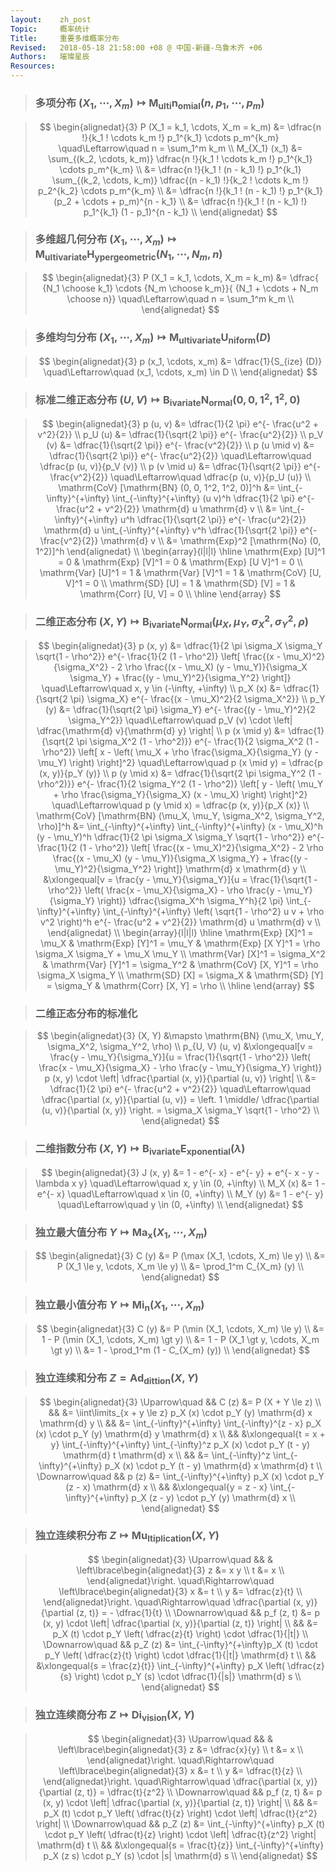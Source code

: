 ```yaml
---
layout:    zh_post
Topic:     概率统计
Title:     重要多维概率分布
Revised:   2018-05-18 21:58:00 +08 @ 中国-新疆-乌鲁木齐 +06
Authors:   璀璨星辰
Resources:
---
```


> ### 多项分布 $(X_1, \cdots, X_m) \mapsto \mathrm{M_{ulti} n_{omial}} (n, p_1, \cdots, p_m)$

> $$
> \begin{alignedat}{3}
> P (X_1 = k_1, \cdots, X_m = k_m) &= \dfrac{n !}{k_1 ! \cdots k_m !} p_1^{k_1} \cdots p_m^{k_m} \quad\Leftarrow\quad n = \sum_1^m k_m \\
>                    M_{X_1} (x_1) &= \sum_{(k_2, \cdots, k_m)} \dfrac{n !}{k_1 ! \cdots k_m !} p_1^{k_1} \cdots p_m^{k_m} \\
>                                  &= \dfrac{n !}{k_1 ! (n - k_1) !} p_1^{k_1} \sum_{(k_2, \cdots, k_m)} \dfrac{(n - k_1) !}{k_2 ! \cdots k_m !} p_2^{k_2} \cdots p_m^{k_m} \\
>                                  &= \dfrac{n !}{k_1 ! (n - k_1) !} p_1^{k_1} (p_2 + \cdots + p_m)^{n - k_1} \\
>                                  &= \dfrac{n !}{k_1 ! (n - k_1) !} p_1^{k_1} (1 - p_1)^{n - k_1} \\
> \end{alignedat}
> $$
>

> ### 多维超几何分布 $(X_1, \cdots, X_m) \mapsto \mathrm{M_{ultivariate} H_{yper geometric}} (N_1, \cdots, N_m, n)$

> $$
> \begin{alignedat}{3}
> P (X_1 = k_1, \cdots, X_m = k_m) &= \dfrac{ {N_1 \choose k_1} \cdots {N_m \choose k_m}}{ {N_1 + \cdots + N_m \choose n}} \quad\Leftarrow\quad n = \sum_1^m k_m \\
> \end{alignedat}
> $$
>

> ### 多维均匀分布 $(X_1, \cdots, X_m) \mapsto \mathrm{M_{ultivariate} U_{niform}} (D)$

> $$
> \begin{alignedat}{3}
> p (x_1, \cdots, x_m) &= \dfrac{1}{S_{ize} (D)} \quad\Leftarrow\quad (x_1, \cdots, x_m) \in D \\
> \end{alignedat}
> $$
>

> ### 标准二维正态分布 $(U, V) \mapsto \mathrm{B_{ivariate} N_{ormal}} (0, 0, 1^2, 1^2, 0)$

> $$
> \begin{alignedat}{3}
>                                         p (u, v) &= \dfrac{1}{2 \pi} e^{- \frac{u^2 + v^2}{2}} \\
>                                          p_U (u) &= \dfrac{1}{\sqrt{2 \pi}} e^{- \frac{u^2}{2}} \\
>                                          p_V (v) &= \dfrac{1}{\sqrt{2 \pi}} e^{- \frac{v^2}{2}} \\
>                                     p (u \mid v) &= \dfrac{1}{\sqrt{2 \pi}} e^{- \frac{u^2}{2}} \quad\Leftarrow\quad \dfrac{p (u, v)}{p_V (v)} \\
>                                     p (v \mid u) &= \dfrac{1}{\sqrt{2 \pi}} e^{- \frac{v^2}{2}} \quad\Leftarrow\quad \dfrac{p (u, v)}{p_U (u)} \\
> \mathrm{CoV} [\mathrm{BN} (0, 0, 1^2, 1^2, 0)]^h &= \int_{-\infty}^{+\infty} \int_{-\infty}^{+\infty} (u v)^h \dfrac{1}{2 \pi} e^{- \frac{u^2 + v^2}{2}} \mathrm{d} u \mathrm{d} v \\
>                                                  &= \int_{-\infty}^{+\infty} u^h \dfrac{1}{\sqrt{2 \pi}} e^{- \frac{u^2}{2}} \mathrm{d} u \int_{-\infty}^{+\infty} v^h \dfrac{1}{\sqrt{2 \pi}} e^{- \frac{v^2}{2}} \mathrm{d} v \\
>                                                  &= \mathrm{Exp}^2 [\mathrm{No} (0, 1^2)]^h
> \end{alignedat} \\
> \begin{array}{l|l|l}
> \hline
> \mathrm{Exp} [U]^1 = 0 & \mathrm{Exp} [V]^1 = 0 & \mathrm{Exp} [U V]^1 = 0 \\
> \mathrm{Var} [U]^1 = 1 & \mathrm{Var} [V]^1 = 1 & \mathrm{CoV} [U, V]^1 = 0 \\
> \mathrm{SD} [U] = 1    & \mathrm{SD} [V] = 1    & \mathrm{Corr} [U, V] = 0 \\
> \hline
> \end{array}
> $$
>

> ### 二维正态分布 $(X, Y) \mapsto \mathrm{B_{ivariate} N_{ormal}} (\mu_X, \mu_Y, \sigma_X^2, \sigma_Y^2, \rho)$

> $$
> \begin{alignedat}{3}
>                                                                  p (x, y) &= \dfrac{1}{2 \pi \sigma_X \sigma_Y \sqrt{1 - \rho^2}} e^{- \frac{1}{2 (1 - \rho^2)} \left[ \frac{(x - \mu_X)^2}{\sigma_X^2} - 2 \rho \frac{(x - \mu_X) (y - \mu_Y)}{\sigma_X \sigma_Y} + \frac{(y - \mu_Y)^2}{\sigma_Y^2} \right]} \quad\Leftarrow\quad x, y \in (-\infty, +\infty) \\
>                                                                   p_X (x) &= \dfrac{1}{\sqrt{2 \pi} \sigma_X} e^{- \frac{(x - \mu_X)^2}{2 \sigma_X^2}} \\
>                                                                   p_Y (y) &= \dfrac{1}{\sqrt{2 \pi} \sigma_Y} e^{- \frac{(y - \mu_Y)^2}{2 \sigma_Y^2}} \quad\Leftarrow\quad p_V (v) \cdot \left| \dfrac{\mathrm{d} v}{\mathrm{d} y} \right| \\
>                                                              p (x \mid y) &= \dfrac{1}{\sqrt{2 \pi \sigma_X^2 (1 - \rho^2)}} e^{- \frac{1}{2 \sigma_X^2 (1 - \rho^2)} \left[ x - \left( \mu_X + \rho \frac{\sigma_X}{\sigma_Y} (y - \mu_Y) \right) \right]^2} \quad\Leftarrow\quad p (x \mid y) = \dfrac{p (x, y)}{p_Y (y)} \\
>                                                              p (y \mid x) &= \dfrac{1}{\sqrt{2 \pi \sigma_Y^2 (1 - \rho^2)}} e^{- \frac{1}{2 \sigma_Y^2 (1 - \rho^2)} \left[ y - \left( \mu_Y + \rho \frac{\sigma_Y}{\sigma_X} (x - \mu_X) \right) \right]^2} \quad\Leftarrow\quad p (y \mid x) = \dfrac{p (x, y)}{p_X (x)} \\
> \mathrm{CoV} [\mathrm{BN} (\mu_X, \mu_Y, \sigma_X^2, \sigma_Y^2, \rho)]^h &= \int_{-\infty}^{+\infty} \int_{-\infty}^{+\infty} (x - \mu_X)^h (y - \mu_Y)^h \dfrac{1}{2 \pi \sigma_X \sigma_Y \sqrt{1 - \rho^2}} e^{- \frac{1}{2 (1 - \rho^2)} \left[ \frac{(x - \mu_X)^2}{\sigma_X^2} - 2 \rho \frac{(x - \mu_X) (y - \mu_Y)}{\sigma_X \sigma_Y} + \frac{(y - \mu_Y)^2}{\sigma_Y^2} \right]} \mathrm{d} x \mathrm{d} y \\
>                                                                           &\xlongequal[v = \frac{y - \mu_Y}{\sigma_Y}]{u = \frac{1}{\sqrt{1 - \rho^2}} \left( \frac{x - \mu_X}{\sigma_X} - \rho \frac{y - \mu_Y}{\sigma_Y} \right)} \dfrac{\sigma_X^h \sigma_Y^h}{2 \pi} \int_{-\infty}^{+\infty} \int_{-\infty}^{+\infty} \left( \sqrt{1 - \rho^2} u v + \rho v^2 \right)^h e^{- \frac{u^2 + v^2}{2}} \mathrm{d} u \mathrm{d} v \\
> \end{alignedat} \\
> \begin{array}{l|l|l}
> \hline
> \mathrm{Exp} [X]^1 = \mu_X      & \mathrm{Exp} [Y]^1 = \mu_Y      & \mathrm{Exp} [X Y]^1 = \rho \sigma_X \sigma_Y + \mu_X \mu_Y \\
> \mathrm{Var} [X]^1 = \sigma_X^2 & \mathrm{Var} [Y]^1 = \sigma_Y^2 & \mathrm{CoV} [X, Y]^1 = \rho \sigma_X \sigma_Y \\
> \mathrm{SD} [X] = \sigma_X      & \mathrm{SD} [Y] = \sigma_Y      & \mathrm{Corr} [X, Y] = \rho \\
> \hline
> \end{array}
> $$
>

> ### 二维正态分布的标准化

> $$
> \begin{alignedat}{3}
>          (X, Y) &\mapsto \mathrm{BN} (\mu_X, \mu_Y, \sigma_X^2, \sigma_Y^2, \rho) \\
> p_{U, V} (u, v) &\xlongequal[v = \frac{y - \mu_Y}{\sigma_Y}]{u = \frac{1}{\sqrt{1 - \rho^2}} \left( \frac{x - \mu_X}{\sigma_X} - \rho \frac{y - \mu_Y}{\sigma_Y} \right)} p (x, y) \cdot \left| \dfrac{\partial (x, y)}{\partial (u, v)} \right| \\
>                 &= \dfrac{1}{2 \pi} e^{- \frac{u^2 + v^2}{2}} \quad\Leftarrow\quad \dfrac{\partial (x, y)}{\partial (u, v)} = \left. 1 \middle/ \dfrac{\partial (u, v)}{\partial (x, y)} \right. = \sigma_X \sigma_Y \sqrt{1 - \rho^2} \\
> \end{alignedat}
> $$
>

> ### 二维指数分布 $(X, Y) \mapsto \mathrm{B_{ivariate} E_{xponential}} (\lambda)$

> $$
> \begin{alignedat}{3}
> J (x, y) &= 1 - e^{- x} - e^{- y} + e^{- x - y - \lambda x y} \quad\Leftarrow\quad x, y \in (0, +\infty) \\
>  M_X (x) &= 1 - e^{- x} \quad\Leftarrow\quad x \in (0, +\infty) \\
>  M_Y (y) &= 1 - e^{- y} \quad\Leftarrow\quad y \in (0, +\infty) \\
> \end{alignedat}
> $$
>

> ### 独立最大值分布 $Y \mapsto \mathrm{Ma_x} (X_1, \cdots, X_m)$

> $$
> \begin{alignedat}{3}
> C (y) &= P (\max (X_1, \cdots, X_m) \le y) \\
>       &= P (X_1 \le y, \cdots, X_m \le y) \\
>       &= \prod_1^m C_{X_m} (y) \\
> \end{alignedat}
> $$
>

> ### 独立最小值分布 $Y \mapsto \mathrm{Mi_n} (X_1, \cdots, X_m)$

> $$
> \begin{alignedat}{3}
> C (y) &= P (\min (X_1, \cdots, X_m) \le y) \\
>       &= 1 - P (\min (X_1, \cdots, X_m) \gt y) \\
>       &= 1 - P (X_1 \gt y, \cdots, X_m \gt y) \\
>       &= 1 - \prod_1^m (1 - C_{X_m} (y)) \\
> \end{alignedat}
> $$
>

> ### 独立连续和分布 $Z = \mathrm{Ad_{dittion}} (X, Y)$

> $$
> \begin{alignedat}{3}
> \Uparrow\quad   && C (z) &= P (X + Y \le z) \\
>                 &&       &= \iint\limits_{x + y \le z} p_X (x) \cdot p_Y (y) \mathrm{d} x \mathrm{d} y \\
>                 &&       &= \int_{-\infty}^{+\infty} \int_{-\infty}^{z - x} p_X (x) \cdot p_Y (y) \mathrm{d} y \mathrm{d} x \\
>                 &&       &\xlongequal{t = x + y} \int_{-\infty}^{+\infty} \int_{-\infty}^z p_X (x) \cdot p_Y (t - y) \mathrm{d} t \mathrm{d} x \\
>                 &&       &= \int_{-\infty}^z \int_{-\infty}^{+\infty} p_X (x) \cdot p_Y (t - y) \mathrm{d} x \mathrm{d} t \\
> \Downarrow\quad && p (z) &= \int_{-\infty}^{+\infty} p_X (x) \cdot p_Y (z - x) \mathrm{d} x \\
>                 &&       &\xlongequal{y = z - x} \int_{-\infty}^{+\infty} p_X (z - y) \cdot p_Y (y) \mathrm{d} x \\
> \end{alignedat}
> $$
>

> ### 独立连续积分布 $Z \mapsto \mathrm{Mu_{ltiplication}} (X, Y)$

> $$
> \begin{alignedat}{3}
> \Uparrow\quad   &&            & \left\lbrace\begin{alignedat}{3}
>                                 z &= x y \\
>                                 t &= x \\
>                                 \end{alignedat}\right. \quad\Rightarrow\quad \left\lbrace\begin{alignedat}{3}
>                                                                              x &= t \\
>                                                                              y &= \dfrac{z}{t} \\
>                                                                              \end{alignedat}\right. \quad\Rightarrow\quad \dfrac{\partial (x, y)}{\partial (z, t)} = - \dfrac{1}{t} \\
> \Downarrow\quad && p_f (z, t) &= p (x, y) \cdot \left| \dfrac{\partial (x, y)}{\partial (z, t)} \right| \\
>                 &&            &= p_X (t) \cdot p_Y \left( \dfrac{z}{t} \right) \cdot \dfrac{1}{|t|} \\
> \Downarrow\quad &&    p_Z (z) &= \int_{-\infty}^{+\infty}p_X (t) \cdot p_Y \left( \dfrac{z}{t} \right) \cdot \dfrac{1}{|t|} \mathrm{d} t \\
>                 &&            &\xlongequal{s = \frac{z}{t}} \int_{-\infty}^{+\infty} p_X \left( \dfrac{z}{s} \right) \cdot p_Y (s) \cdot \dfrac{1}{|s|} \mathrm{d} s \\
> \end{alignedat}
> $$
>

> ### 独立连续商分布 $Z \mapsto \mathrm{Di_{vision}} (X, Y)$

> $$
> \begin{alignedat}{3}
> \Uparrow\quad   &&            & \left\lbrace\begin{alignedat}{3}
>                                 z &= \dfrac{x}{y} \\
>                                 t &= x \\
>                                 \end{alignedat}\right. \quad\Rightarrow\quad \left\lbrace\begin{alignedat}{3}
>                                                                              x &= t \\
>                                                                              y &= \dfrac{t}{z} \\
>                                                                              \end{alignedat}\right. \quad\Rightarrow\quad \dfrac{\partial (x, y)}{\partial (z, t)} = \dfrac{t}{z^2} \\
> \Downarrow\quad && p_f (z, t) &= p (x, y) \cdot \left| \dfrac{\partial (x, y)}{\partial (z, t)} \right| \\
>                 &&            &= p_X (t) \cdot p_Y \left( \dfrac{t}{z} \right) \cdot \left| \dfrac{t}{z^2} \right| \\
> \Downarrow\quad &&    p_Z (z) &= \int_{-\infty}^{+\infty} p_X (t) \cdot p_Y \left( \dfrac{t}{z} \right) \cdot \left| \dfrac{t}{z^2} \right| \mathrm{d} t \\
>                 &&            &\xlongequal{s = \frac{t}{z}} \int_{-\infty}^{+\infty} p_X (z s) \cdot p_Y (s) \cdot |s| \mathrm{d} s \\
> \end{alignedat}
> $$
>
